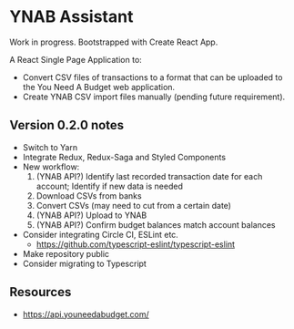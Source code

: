 # YNAB Assistant

Work in progress. Bootstrapped with Create React App.

A React Single Page Application to:

-   Convert CSV files of transactions to a format that can be uploaded to the You Need A Budget web application.
-   Create YNAB CSV import files manually (pending future requirement).

## Version 0.2.0 notes

-   Switch to Yarn
-   Integrate Redux, Redux-Saga and Styled Components
-   New workflow:
    1. (YNAB API?) Identify last recorded transaction date for each account; Identify if new data is needed
    2. Download CSVs from banks
    3. Convert CSVs (may need to cut from a certain date)
    4. (YNAB API?) Upload to YNAB
    5. (YNAB API?) Confirm budget balances match account balances
-   Consider integrating Circle CI, ESLint etc.
    -   https://github.com/typescript-eslint/typescript-eslint
-   Make repository public
-   Consider migrating to Typescript

## Resources

-   https://api.youneedabudget.com/
